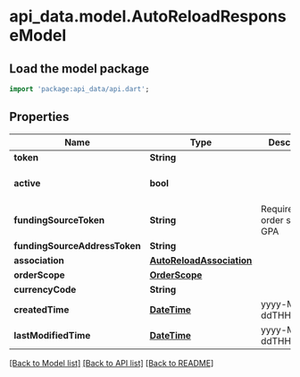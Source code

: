 # api_data.model.AutoReloadResponseModel

## Load the model package
```dart
import 'package:api_data/api.dart';
```

## Properties
Name | Type | Description | Notes
------------ | ------------- | ------------- | -------------
**token** | **String** |  | [optional] 
**active** | **bool** |  | [optional] [default to true]
**fundingSourceToken** | **String** | Required when order scope is GPA | [optional] 
**fundingSourceAddressToken** | **String** |  | [optional] 
**association** | [**AutoReloadAssociation**](AutoReloadAssociation.md) |  | [optional] 
**orderScope** | [**OrderScope**](OrderScope.md) |  | 
**currencyCode** | **String** |  | 
**createdTime** | [**DateTime**](DateTime.md) | yyyy-MM-ddTHH:mm:ssZ | 
**lastModifiedTime** | [**DateTime**](DateTime.md) | yyyy-MM-ddTHH:mm:ssZ | 

[[Back to Model list]](../README.md#documentation-for-models) [[Back to API list]](../README.md#documentation-for-api-endpoints) [[Back to README]](../README.md)


